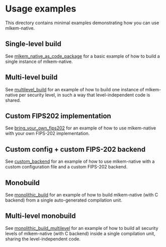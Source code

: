 [//]: # (SPDX-License-Identifier: CC-BY-4.0)

# Usage examples

This directory contains minimal examples demonstrating how you can use mlkem-native.

## Single-level build

See [mlkem_native_as_code_package](mlkem_native_as_code_package) for a basic example of how to build a single instance
of mlkem-native.

## Multi-level build

See [multilevel_build](multilevel_build) for an example of how to build one instance of mlkem-native per security level,
in such a way that level-independent code is shared.

## Custom FIPS202 implementation

See [bring_your_own_fips202](bring_your_own_fips202) for an example of how to use mlkem-native with your own FIPS-202
implementation.

## Custom config + custom FIPS-202 backend

See [custom_backend](custom_backend) for an example of how to use mlkem-native with a custom configuration file and a
custom FIPS-202 backend.

## Monobuild

See [monolithic_build](monolithic_build) for an example of how to build mlkem-native (with C backend) from a single
auto-generated compilation unit.

## Multi-level monobuild

See [monolithic_build_multilevel](monolithic_build_multilevel) for an example of how to build all security levels of
mlkem-native (with C backend) inside a single compilation unit, sharing the level-independent code.
